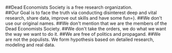 ##Dead Economists Society is a free research organization.  
##Our Goal is to face the truth via conducting disinterest deep and vital research, share data, improve out skills and have some fun=).
##We don't use our original names.
##We don't mention that we are the members of the Dead Economists Society.
##We don't take the orders, we do what we want the way we want to do it.
##We are free of politics and propagand.
##We are not the populists. We form hypothesis based on detailed research, modeling and real data.
